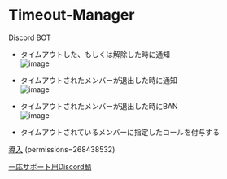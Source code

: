 # Timeout-Manager

Discord BOT

- タイムアウトした、もしくは解除した時に通知  
  ![image](https://github.com/KiRura/timeout-manager/assets/57588049/87ef58d9-8456-49e0-8a43-2240952c950d)

- タイムアウトされたメンバーが退出した時に通知  
  ![image](https://github.com/KiRura/timeout-manager/assets/57588049/7cfc7ddd-093a-4b93-8721-e3907680f9e1)

- タイムアウトされたメンバーが退出した時にBAN  
  ![image](https://github.com/KiRura/timeout-manager/assets/57588049/69f5ec77-2981-47b1-833a-46012dc3b9ab)

- タイムアウトされているメンバーに指定したロールを付与する

[導入](https://discord.com/api/oauth2/authorize?client_id=1168908380430147665&permissions=268438532&scope=bot%20applications.commands) (permissions=268438532)

[一応サポート用Discord鯖](https://discord.gg/QFXT3fCXZr)
